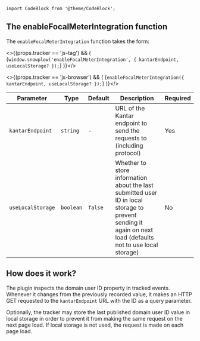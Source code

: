 ```mdx-code-block
import CodeBlock from '@theme/CodeBlock';
```

## The enableFocalMeterIntegration function

The `enableFocalMeterIntegration` function takes the form:

<>{(props.tracker == 'js-tag') && (<CodeBlock language="javascript">
{`window.snowplow('enableFocalMeterIntegration', { kantarEndpoint, useLocalStorage? });`}
</CodeBlock>)}</>

<>{(props.tracker == 'js-browser') && (<CodeBlock language="javascript">
{`enableFocalMeterIntegration({ kantarEndpoint, useLocalStorage? });`}
</CodeBlock>)}</>

| Parameter         | Type       | Default             | Description                                                                                                                                                 | Required |
|-------------------|------------|---------------------|-------------------------------------------------------------------------------------------------------------------------------------------------------------|----------|
| `kantarEndpoint`  | `string`   | \-                  | URL of the Kantar endpoint to send the requests to (including protocol)                                                                                     | Yes      |
| `useLocalStorage` | `boolean`  | `false`             | Whether to store information about the last submitted user ID in local storage to prevent sending it again on next load (defaults not to use local storage) | No       |

## How does it work?

The plugin inspects the domain user ID property in tracked events.
Whenever it changes from the previously recorded value, it makes an HTTP GET requested to the `kantarEndpoint` URL with the ID as a query parameter.

Optionally, the tracker may store the last published domain user ID value in local storage in order to prevent it from making the same request on the next page load.
If local storage is not used, the request is made on each page load.
